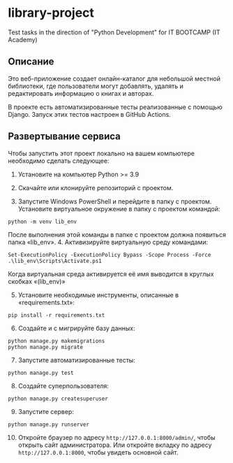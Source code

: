 # library-project
Test tasks in the direction of "Python Development" for IT BOOTCAMP (IT Academy)

## Описание

Это веб-приложение создает онлайн-каталог для небольшой местной библиотеки, где пользователи могут добавлять, удалять и редактировать информацию о книгах и авторах.

В проекте есть автоматизированные тесты реализованные с помощью Django. Запуск этих тестов настроен в GitHub Actions.


## Развертывание сервиса

Чтобы запустить этот проект локально на вашем компьютере необходимо сделать следующее:
1.	Установите на компьютер Python >= 3.9
2.	Скачайте или клонируйте репозиторий с проектом.
 
3.	Запустите Windows PowerShell и перейдите в папку с проектом. Установите виртуальное окружение в папку с проектом командой:
  ```
  python -m venv lib_env
  ```
После выполнения этой команды в папке с проектом должна появиться папка «lib_env».
4.	Активизируйте  виртуальную среду командами:
  ```
  Set-ExecutionPolicy -ExecutionPolicy Bypass -Scope Process -Force
  .\lib_env\Scripts\Activate.ps1
  ```
Когда виртуальная среда активируется её имя выводится в круглых скобках «(lib_env)» 
 
5.	Установите необходимые инструменты, описанные в «requirements.txt»:
  ```
  pip install -r requirements.txt
  ```
 
6.	Создайте и с мигрируйте базу данных:
  ```
  python manage.py makemigrations
  python manage.py migrate
  ```

7.	Запустите автоматизированные тесты:
  ```
  python manage.py test
  ```
 
8.	Создайте суперпользователя:
  ```
  python manage.py createsuperuser
  ```
 

9.	Запустите сервер:
  ```
  python manage.py runserver
  ```
 

10.	Откройте браузер по адресу ```http://127.0.0.1:8000/admin/```, чтобы открыть сайт администратора. Или откройте вкладку по адресу ```http://127.0.0.1:8000```, чтобы увидеть основной сайт.
 
